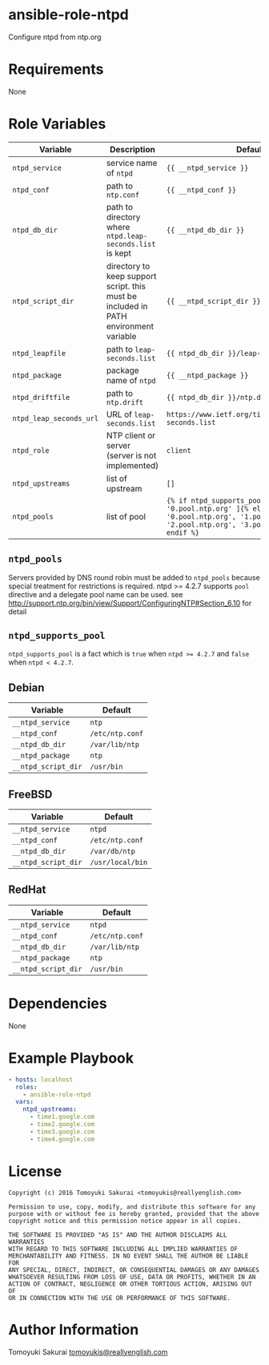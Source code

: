 # ansible-role-ntpd

Configure ntpd from ntp.org

# Requirements

None

# Role Variables

| Variable | Description | Default |
|----------|-------------|---------|
| `ntpd_service` | service name of `ntpd` | `{{ __ntpd_service }}` |
| `ntpd_conf` | path to `ntp.conf` | `{{ __ntpd_conf }}` |
| `ntpd_db_dir` | path to directory where `ntpd.leap-seconds.list` is kept | `{{ __ntpd_db_dir }}` |
| `ntpd_script_dir` | directory to keep support script. this must be included in PATH environment variable | `{{ __ntpd_script_dir }}` |
| `ntpd_leapfile` | path to `leap-seconds.list` | `{{ ntpd_db_dir }}/leap-seconds.list` |
| `ntpd_package` | package name of `ntpd` | `{{ __ntpd_package }}` |
| `ntpd_driftfile` | path to `ntp.drift` | `{{ ntpd_db_dir }}/ntp.drift` |
| `ntpd_leap_seconds_url` | URL of `leap-seconds.list` | `https://www.ietf.org/timezones/data/leap-seconds.list` |
| `ntpd_role` | NTP client or server (server is not implemented) | `client` |
| `ntpd_upstreams` | list of upstream | `[]` |
| `ntpd_pools` | list of pool | `{% if ntpd_supports_pool %}[ '0.pool.ntp.org' ]{% else %}[ '0.pool.ntp.org', '1.pool.ntp.org', '2.pool.ntp.org', '3.pool.ntp.org' ]{% endif %}` |

## `ntpd_pools`

Servers provided by DNS round robin must be added to `ntpd_pools` because
special treatment for restrictions is required.  ntpd >= 4.2.7 supports `pool`
directive and a delegate pool name can be used.  see
http://support.ntp.org/bin/view/Support/ConfiguringNTP#Section_6.10 for detail

## `ntpd_supports_pool`

`ntpd_supports_pool` is a fact which is `true` when `ntpd >= 4.2.7` and
`false` when `ntpd < 4.2.7`.

## Debian

| Variable | Default |
|----------|---------|
| `__ntpd_service` | `ntp` |
| `__ntpd_conf` | `/etc/ntp.conf` |
| `__ntpd_db_dir` | `/var/lib/ntp` |
| `__ntpd_package` | `ntp` |
| `__ntpd_script_dir` | `/usr/bin` |

## FreeBSD

| Variable | Default |
|----------|---------|
| `__ntpd_service` | `ntpd` |
| `__ntpd_conf` | `/etc/ntp.conf` |
| `__ntpd_db_dir` | `/var/db/ntp` |
| `__ntpd_script_dir` | `/usr/local/bin` |

## RedHat

| Variable | Default |
|----------|---------|
| `__ntpd_service` | `ntpd` |
| `__ntpd_conf` | `/etc/ntp.conf` |
| `__ntpd_db_dir` | `/var/lib/ntp` |
| `__ntpd_package` | `ntp` |
| `__ntpd_script_dir` | `/usr/bin` |

# Dependencies

None

# Example Playbook

```yaml
- hosts: localhost
  roles:
    - ansible-role-ntpd
  vars:
    ntpd_upstreams:
      - time1.google.com
      - time2.google.com
      - time3.google.com
      - time4.google.com
```

# License

```
Copyright (c) 2016 Tomoyuki Sakurai <tomoyukis@reallyenglish.com>

Permission to use, copy, modify, and distribute this software for any
purpose with or without fee is hereby granted, provided that the above
copyright notice and this permission notice appear in all copies.

THE SOFTWARE IS PROVIDED "AS IS" AND THE AUTHOR DISCLAIMS ALL WARRANTIES
WITH REGARD TO THIS SOFTWARE INCLUDING ALL IMPLIED WARRANTIES OF
MERCHANTABILITY AND FITNESS. IN NO EVENT SHALL THE AUTHOR BE LIABLE FOR
ANY SPECIAL, DIRECT, INDIRECT, OR CONSEQUENTIAL DAMAGES OR ANY DAMAGES
WHATSOEVER RESULTING FROM LOSS OF USE, DATA OR PROFITS, WHETHER IN AN
ACTION OF CONTRACT, NEGLIGENCE OR OTHER TORTIOUS ACTION, ARISING OUT OF
OR IN CONNECTION WITH THE USE OR PERFORMANCE OF THIS SOFTWARE.
```

# Author Information

Tomoyuki Sakurai <tomoyukis@reallyenglish.com>
